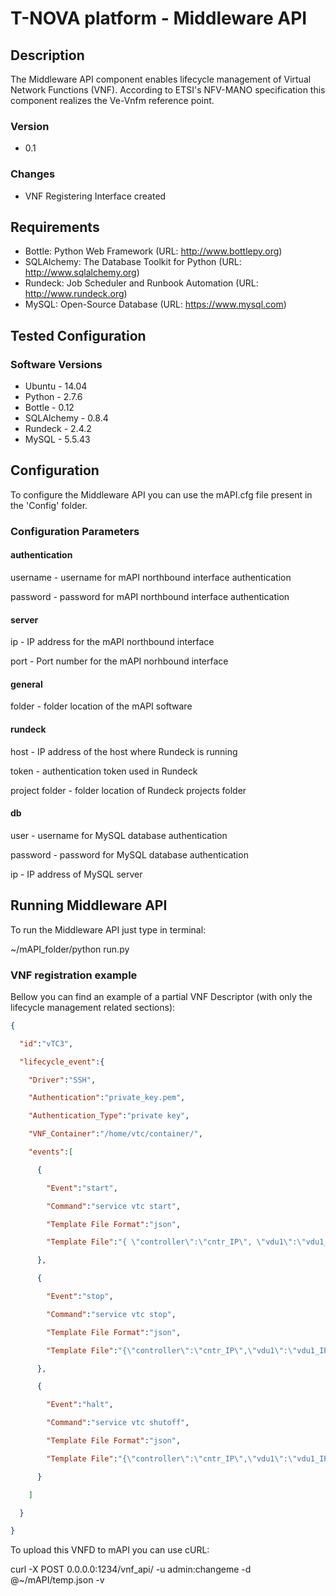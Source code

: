 # T-NOVA platform - Middleware API

## Description

The Middleware API component enables lifecycle management of Virtual Network Functions (VNF). According to ETSI's NFV-MANO specification this component realizes the Ve-Vnfm reference point.

### Version

- 0.1

### Changes

- VNF Registering Interface created

## Requirements

- Bottle: Python Web Framework (URL: http://www.bottlepy.org)
- SQLAlchemy: The Database Toolkit for Python (URL: http://www.sqlalchemy.org)
- Rundeck: Job Scheduler and Runbook Automation (URL: http://www.rundeck.org)
- MySQL: Open-Source Database (URL: https://www.mysql.com)

## Tested Configuration

### Software Versions
- Ubuntu - 14.04
- Python - 2.7.6
- Bottle - 0.12
- SQLAlchemy - 0.8.4
- Rundeck - 2.4.2
- MySQL - 5.5.43

## Configuration

To configure the Middleware API you can use the mAPI.cfg file present in the 'Config' folder.

### Configuration Parameters

#### authentication

username - username for mAPI northbound interface authentication

password - password for mAPI northbound interface authentication

#### server

ip - IP address for the mAPI northbound interface

port - Port number for the mAPI norhbound interface

#### general

folder - folder location of the mAPI software

#### rundeck

host - IP address of the host where Rundeck is running

token - authentication token used in Rundeck

project folder - folder location of Rundeck projects folder

#### db

user - username for MySQL database authentication

password -  password for MySQL database authentication

ip - IP address of MySQL server


## Running Middleware API

To run the Middleware API just type in terminal:

 ~/mAPI_folder/python run.py

### VNF registration example

Bellow you can find an example of a partial VNF Descriptor (with only the lifecycle management related sections):

```json
{

  "id":"vTC3", 

  "lifecycle_event":{

    "Driver":"SSH",

    "Authentication":"private_key.pem",

    "Authentication_Type":"private key",

    "VNF_Container":"/home/vtc/container/",

    "events":[

      {

        "Event":"start", 

        "Command":"service vtc start", 

        "Template File Format":"json", 

        "Template File":"{ \"controller\":\"cntr_IP\", \"vdu1\":\"vdu1_IP\", \"vdu2\":\"vdu2_IP\" }"

      },

      {

        "Event":"stop",

        "Command":"service vtc stop",

        "Template File Format":"json",

        "Template File":"{\"controller\":\"cntr_IP\",\"vdu1\":\"vdu1_IP\",\"vdu2\":\"vdu2_IP\"}"

      },

      {

        "Event":"halt",

        "Command":"service vtc shutoff",

        "Template File Format":"json",

        "Template File":"{\"controller\":\"cntr_IP\",\"vdu1\":\"vdu1_IP\",\"vdu2\":\"vdu2_IP\"}"

      }

    ]

  }

}
```

To upload this VNFD to mAPI you can use cURL:

curl -X POST 0.0.0.0:1234/vnf_api/ -u admin:changeme -d @~/mAPI/temp.json -v
